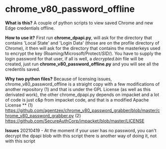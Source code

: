 # chrome_v80_password_offline

__What is this?__ A couple of python scripts to view saved Chrome and new Edge credentials offline.

__How to use it?__ First run __chrome_dpapi.py__, will ask for the directory that contains 'Local State' and 
'Login Data' (those are on the profile directory of Chrome), it then will ask for the directory that contains
the masterkeys used to encrypt the key (Roaming/Microsoft/Protect/_SID_/).
  You have to supply the login password for that user, if all is well, a _decrypted.bin_ file will be created, just run 
  __chrome_v80_password_offline.py__ and you will see all the credentils saved.
  
__Why two python files?__ Because of licensing issues, chrome_v80_password_offline is a straight copy with a few modifications
  of another repository (1) and that is under the GPL License (as well as this derivated work), the other chrome_dpapi.py depends on
  impacket and a lot of code is just c&p from impacket code, and that is a modified Apache License **
  (1) https://github.com/agentzex/chrome_v80_password_grabber/blob/master/chrome_v80_password_grabber.py
  (2) https://github.com/SecureAuthCorp/impacket/blob/master/LICENSE

__Issues__ 20210419 - At the moment if your user has no password, you can't decrypt the dpapi blob with this script there is another 
way of doing it, not with this script
